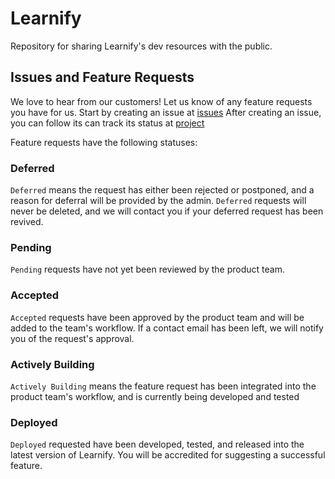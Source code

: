 # Learnify
Repository for sharing Learnify's dev resources with the public.

## Issues and Feature Requests
We love to hear from our customers! Let us know of any feature requests you have for us. Start by creating an issue at [issues](https://github.com/learnify-ca/learnify/projects/1) After creating an issue, you can follow its can track its status at [project](https://github.com/learnify-ca/learnify/projects/1)

Feature requests have the following statuses:

### Deferred
`Deferred` means the request has either been rejected or postponed, and a reason for deferral will be provided by the admin. `Deferred` requests will never be deleted, and we will contact you if your deferred request has been revived.

### Pending
`Pending` requests have not yet been reviewed by the product team.

### Accepted
`Accepted` requests have been approved by the product team and will be added to the team's workflow. If a contact email has been left, we will notify you of the request's approval.

### Actively Building
`Actively Building` means the feature request has been integrated into the product team's workflow, and is currently being developed and tested

### Deployed
`Deployed` requested have been developed, tested, and released into the latest version of Learnify. You will be accredited for suggesting a successful feature.
